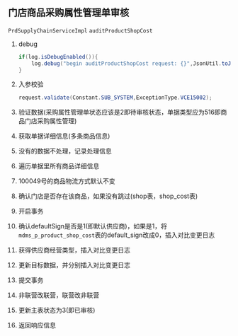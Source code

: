 ## 门店商品采购属性管理单审核

`PrdSupplyChainServiceImpl`  `auditProductShopCost`

1. debug

   ```java
   if(log.isDebugEnabled()){
       log.debug("begin auditProductShopCost request: {}",JsonUtil.toJson(request));
   }
   ```

2. 入参校验

   ```java
   request.validate(Constant.SUB_SYSTEM,ExceptionType.VCE15002);
   ```

4. 验证数据(采购属性管理单状态应该是2即待审核状态，单据类型应为516即商品门店采购属性管理)

5. 获取单据详细信息(多条商品信息)

5. 没有的数据不处理，记录处理信息

6. 遍历单据里所有商品详细信息

7. 100049号的商品物流方式默认不变

8. 确认门店是否存在该商品，如果没有跳过(shop表，shop_cost表)

9. 开启事务

10. 确认defaultSign是否是1(即默认供应商)，如果是1，将`mdms_p_product_shop_cost`表的default_sign改成0，插入对比变更日志

11. 获得供应商经营类型，插入对比变更日志

12. 更新目标数据，并分别插入对比变更日志

13. 提交事务

14. 非联营改联营，联营改非联营

15. 更新主表状态为3(即已审核)

16. 返回响应信息

